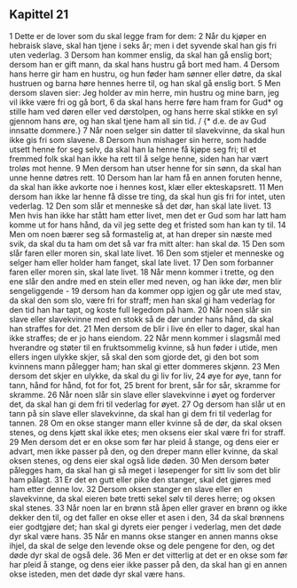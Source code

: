 ## Kapittel 21

1 Dette er de lover som du skal legge fram for dem:
2 Når du kjøper en hebraisk slave, skal han tjene i seks år; men i det syvende skal han gis fri uten vederlag.
3 Dersom han kommer enslig, da skal han gå enslig bort; dersom han er gift mann, da skal hans hustru gå bort med ham.
4 Dersom hans herre gir ham en hustru, og hun føder ham sønner eller døtre, da skal hustruen og barna høre hennes herre til, og han skal gå enslig bort.
5 Men dersom slaven sier: Jeg holder av min herre, min hustru og mine barn, jeg vil ikke være fri og gå bort,
6 da skal hans herre føre ham fram for Gud* og stille ham ved døren eller ved dørstolpen, og hans herre skal stikke en syl gjennom hans øre, og han skal tjene ham all sin tid. / {* d.e. de av Gud innsatte dommere.}
7 Når noen selger sin datter til slavekvinne, da skal hun ikke gis fri som slavene.
8 Dersom hun mishager sin herre, som hadde utsett henne for seg selv, da skal han la henne få kjøpe seg fri; til et fremmed folk skal han ikke ha rett til å selge henne, siden han har vært troløs mot henne.
9 Men dersom han utser henne for sin sønn, da skal han unne henne døtres rett.
10 Dersom han lar ham få en annen foruten henne, da skal han ikke avkorte noe i hennes kost, klær eller ekteskapsrett.
11 Men dersom han ikke lar henne få disse tre ting, da skal hun gis fri for intet, uten vederlag.
12 Den som slår et menneske så det dør, han skal late livet.
13 Men hvis han ikke har stått ham etter livet, men det er Gud som har latt ham komme ut for hans hånd, da vil jeg sette deg et fristed som han kan ty til.
14 Men om noen bærer seg så formastelig at, at han dreper sin næste med svik, da skal du ta ham om det så var fra mitt alter: han skal dø.
15 Den som slår faren eller moren sin, skal late livet.
16 Den som stjeler et menneske og selger ham eller holder ham fanget, skal late livet.
17 Den som forbanner faren eller moren sin, skal late livet.
18 Når menn kommer i trette, og den ene slår den andre med en stein eller med neven, og han ikke dør, men blir sengeliggende -
19 dersom han da kommer opp igjen og går ute med stav, da skal den som slo, være fri for straff; men han skal gi ham vederlag for den tid han har tapt, og koste full legedom på ham.
20 Når noen slår sin slave eller slavekvinne med en stokk så de dør under hans hånd, da skal han straffes for det.
21 Men dersom de blir i live én eller to dager, skal han ikke straffes; de er jo hans eiendom.
22 Når menn kommer i slagsmål med hverandre og støter til en fruktsommelig kvinne, så hun føder i utide, men ellers ingen ulykke skjer, så skal den som gjorde det, gi den bot som kvinnens mann pålegger ham; han skal gi etter dommeres skjønn.
23 Men dersom det skjer en ulykke, da skal du gi liv for liv,
24 øye for øye, tann for tann, hånd for hånd, fot for fot,
25 brent for brent, sår for sår, skramme for skramme.
26 Når noen slår sin slave eller slavekvinne i øyet og forderver det, da skal han gi dem fri til vederlag for øyet.
27 Og dersom han slår ut en tann på sin slave eller slavekvinne, da skal han gi dem fri til vederlag for tannen.
28 Om en okse stanger mann eller kvinne så de dør, da skal oksen stenes, og dens kjøtt skal ikke etes; men oksens eier skal være fri for straff.
29 Men dersom det er en okse som før har pleid å stange, og dens eier er advart, men ikke passer på den, og den dreper mann eller kvinne, da skal oksen stenes, og dens eier skal også lide døden.
30 Men dersom bøter pålegges ham, da skal han gi så meget i løsepenger for sitt liv som det blir ham pålagt.
31 Er det en gutt eller pike den stanger, skal det gjøres med ham etter denne lov.
32 Dersom oksen stanger en slave eller en slavekvinne, da skal eieren bøte tretti sekel sølv til deres herre; og oksen skal stenes.
33 Når noen lar en brønn stå åpen eller graver en brønn og ikke dekker den til, og det faller en okse eller et asen i den,
34 da skal brønnens eier godtgjøre det; han skal gi dyrets eier penger i vederlag, men det døde dyr skal være hans.
35 Når en manns okse stanger en annen manns okse ihjel, da skal de selge den levende okse og dele pengene for den, og det døde dyr skal de også dele.
36 Men er det vitterlig at det er en okse som før har pleid å stange, og dens eier ikke passer på den, da skal han gi en annen okse isteden, men det døde dyr skal være hans.
